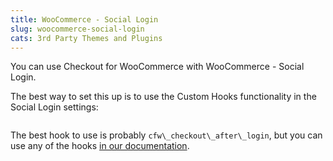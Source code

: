 ```yaml
---
title: WooCommerce - Social Login
slug: woocommerce-social-login
cats: 3rd Party Themes and Plugins
---
```


<p>You can use Checkout for WooCommerce with WooCommerce - Social Login.</p>
<p>The best way to set this up is to use the Custom Hooks functionality in the Social Login settings:</p>
<p><img src="https://s3.amazonaws.com/helpscout.net/docs/assets/5bdde2822c7d3a01757ac42e/images/5c4cd093042863543ccc439e/file-FLIlg6XOJC.png" alt="" /></p>
<p>The best hook to use is probably <code>cfw\_checkout\_after\_login</code>, but you can use any of the hooks <a href="https://kb.checkoutwc.com/article/25-actions">in our documentation</a>.</p>
